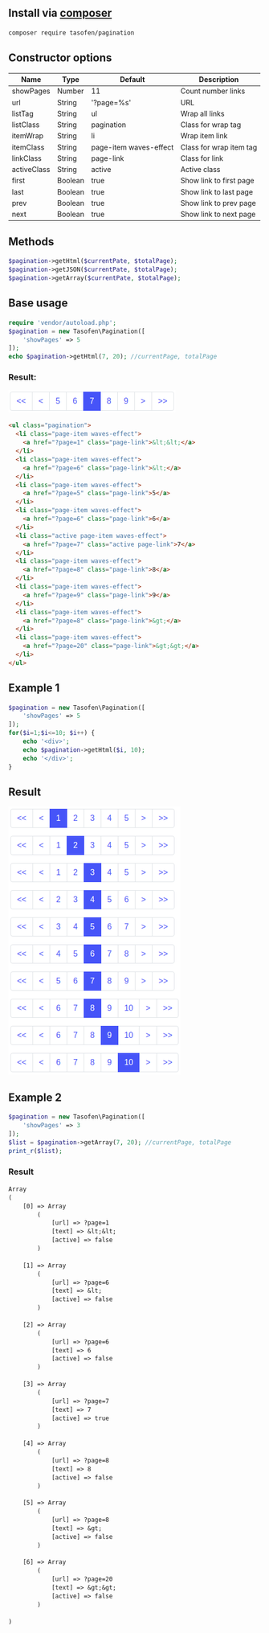 
## Install via [composer](https://getcomposer.org/)
```bash
composer require tasofen/pagination
```


## Constructor options
| Name | Type | Default | Description |
| - | - | - | - |
| showPages   | Number  | 11 | Count number links |
| url         | String  | '?page=%s' | URL |
| listTag     | String  | ul | Wrap all links |
| listClass   | String  | pagination | Class for wrap tag |
| itemWrap    | String  | li | Wrap item link |
| itemClass   | String  | page-item waves-effect | Class for wrap item tag |
| linkClass   | String  | page-link | Class for link |
| activeClass | String  | active | Active class |
| first       | Boolean | true | Show link to first page |
| last        | Boolean | true | Show link to last page |
| prev        | Boolean | true | Show link to prev page |
| next        | Boolean | true | Show link to next page |

## Methods
```php
$pagination->getHtml($currentPate, $totalPage);
$pagination->getJSON($currentPate, $totalPage);
$pagination->getArray($currentPate, $totalPage);
```

## Base usage
```php
require 'vendor/autoload.php';
$pagination = new Tasofen\Pagination([
    'showPages' => 5
]);
echo $pagination->getHtml(7, 20); //currentPage, totalPage
```
### Result:
![demo-image](https://github.com/tasofen/pagination/raw/master/demo/demo-1.png)

```html
<ul class="pagination">
  <li class="page-item waves-effect">
    <a href="?page=1" class="page-link">&lt;&lt;</a>
  </li>
  <li class="page-item waves-effect">
    <a href="?page=6" class="page-link">&lt;</a>
  </li>
  <li class="page-item waves-effect">
    <a href="?page=5" class="page-link">5</a>
  </li>
  <li class="page-item waves-effect">
    <a href="?page=6" class="page-link">6</a>
  </li>
  <li class="active page-item waves-effect">
    <a href="?page=7" class="active page-link">7</a>
  </li>
  <li class="page-item waves-effect">
    <a href="?page=8" class="page-link">8</a>
  </li>
  <li class="page-item waves-effect">
    <a href="?page=9" class="page-link">9</a>
  </li>
  <li class="page-item waves-effect">
    <a href="?page=8" class="page-link">&gt;</a>
  </li>
  <li class="page-item waves-effect">
    <a href="?page=20" class="page-link">&gt;&gt;</a>
  </li>
</ul>
```

## Example 1
```php
$pagination = new Tasofen\Pagination([
    'showPages' => 5
]);
for($i=1;$i<=10; $i++) {
    echo '<div>';
    echo $pagination->getHtml($i, 10);
    echo '</div>';
}
```

## Result
![demo-image](https://github.com/tasofen/pagination/raw/master/demo/demo-2.png)


## Example 2
```php
$pagination = new Tasofen\Pagination([
    'showPages' => 3
]);
$list = $pagination->getArray(7, 20); //currentPage, totalPage
print_r($list);
```

### Result
```txt
Array
(
    [0] => Array
        (
            [url] => ?page=1
            [text] => &lt;&lt;
            [active] => false
        )

    [1] => Array
        (
            [url] => ?page=6
            [text] => &lt;
            [active] => false
        )

    [2] => Array
        (
            [url] => ?page=6
            [text] => 6
            [active] => false
        )

    [3] => Array
        (
            [url] => ?page=7
            [text] => 7
            [active] => true
        )

    [4] => Array
        (
            [url] => ?page=8
            [text] => 8
            [active] => false
        )

    [5] => Array
        (
            [url] => ?page=8
            [text] => &gt;
            [active] => false
        )

    [6] => Array
        (
            [url] => ?page=20
            [text] => &gt;&gt;
            [active] => false
        )

)
```

